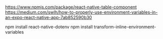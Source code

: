 https://www.npmjs.com/package/react-native-table-component
https://medium.com/swlh/how-to-properly-use-environment-variables-in-an-expo-react-native-app-7ab852590b30

npm install react-native-dotenv
npm install transform-inline-environment-variables

